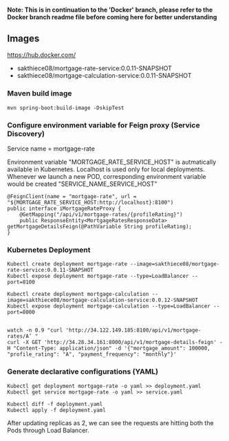 #### Note: This is in continuation to the 'Docker' branch, please refer to the Docker branch readme file before coming here for better understanding



## Images
https://hub.docker.com/
- sakthiece08/mortgage-rate-service:0.0.11-SNAPSHOT
- sakthiece08/mortgage-calculation-service:0.0.11-SNAPSHOT


### Maven build image
```
mvn spring-boot:build-image -DskipTest
```
### Configure environment variable for Feign proxy (Service Discovery)
Service name = mortgage-rate

Environment variable "MORTGAGE_RATE_SERVICE_HOST" is autmatically available in Kubernetes. Localhost is used only for local deployments.
Whenever we launch a new POD, corresponding environment variable would be created "SERVICE_NAME_SERVICE_HOST"
```
@FeignClient(name = "mortgage-rate", url = "${MORTGAGE_RATE_SERVICE_HOST:http://localhost}:8100")
public interface iMortgageRateProxy {
	@GetMapping("/api/v1/mortgage-rates/{profileRating}")
	public ResponseEntity<MortgageRatesResponseData> getMortgageDetailsFeign(@PathVariable String profileRating);
}
```
### Kubernetes Deployment
```
Kubectl create deployment mortgage-rate --image=sakthiece08/mortgage-rate-service:0.0.11-SNAPSHOT
Kubectl expose deployment mortgage-rate --type=LoadBalancer --port=8100

Kubectl create deployment mortgage-calculation --image=sakthiece08/mortgage-calculation-service:0.0.12-SNAPSHOT
Kubectl expose deployment mortgage-calculation --type=LoadBalancer --port=8000


watch -n 0.9 "curl 'http://34.122.149.185:8100/api/v1/mortgage-rates/A’ "
curl -X GET 'http://34.28.34.161:8000/api/v1/mortgage-details-feign' -H "Content-Type: application/json" -d '{"mortgage_amount": 100000, "profile_rating": "A", "payment_frequency": "monthly"}'

```

### Generate declarative configurations (YAML)
```
Kubectl get deployment mortgage-rate -o yaml >> deployment.yaml
Kubectl get service mortgage-rate -o yaml >> service.yaml

Kubectl diff -f deployment.yaml
Kubectl apply -f deployment.yaml
```
After updating replicas as 2, we can see the requests are hitting both the Pods through Load Balancer.
